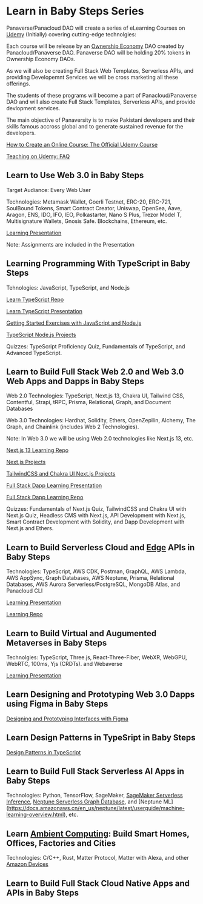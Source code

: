 # Learn in Baby Steps Series

Panaverse/Panacloud DAO will create a series of eLearning Courses on [Udemy](https://www.udemy.com/) (Initially) covering cutting-edge technolgies:

Each course will be release by an [Ownership Economy](https://variant.fund/articles/the-ownership-economy-2022/) DAO created by Panacloud/Panaverse DAO. Panaverse DAO will be holding 20% tokens in Ownership Economy DAOs.

As we will also be creating Full Stack Web Templates, Serverless APIs, and providing Developemnt Services we will be cross marketing all these offerings. 

The students of these programs will become a part of Panacloud/Panaverse DAO and will also create Full Stack Templates, Serverless APIs, and provide devlopment services. 

The main objective of Panaversity is to make Pakistani developers and their skills famous accross global and to generate sustained revenue for the developers. 

[How to Create an Online Course: The Official Udemy Course](https://www.udemy.com/course/official-udemy-create-course/)

[Teaching on Udemy: FAQ](https://support.udemy.com/hc/en-us/articles/360003469994-Teaching-on-Udemy-FAQ)


## Learn to Use Web 3.0 in Baby Steps

Target Audiance: Every Web User

Technologies: Metamask Wallet, Goerli Testnet, ERC-20, ERC-721, SoulBound Tokens, Smart Contract Creator, Uniswap, OpenSea, Aave, Aragon, ENS, IDO, IFO, IEO,  Polkastarter, Nano S Plus, Trezor Model T, Multisignature Wallets, Gnosis Safe. Blockchains, Ethereum, etc.

[Learning Presentation](https://docs.google.com/presentation/d/1FSbr9aJwO0-fmZHqWy_eHO2N_jwJLmQCy4cG8rd4ctw/edit?usp=sharing)

Note: Assignments are included in the Presentation


## Learning Programming With TypeScript in Baby Steps

Tehnologies: JavaScript, TypeScript, and Node.js

[Learn TypeScript Repo](https://github.com/panacloud-modern-global-apps/learn-typescript)

[Learn TypeScript Presentation](https://docs.google.com/presentation/d/1D_5X8P6ynot-8E9gHBLRmigyCGlUdqjTokVyEk9sbZg/edit?usp=sharing)

[Getting Started Exercises with JavaScript and Node.js](https://github.com/panacloud-modern-global-apps/typescript-node-projects/blob/main/getting-started-exercises.md)

[TypeScript Node.js Projects](https://github.com/panacloud-modern-global-apps/typescript-node-projects)

Quizzes: TypeScript Proficiency Quiz, Fundamentals of TypeScript, and Advanced TypeScript.


## Learn to Build Full Stack Web 2.0 and Web 3.0 Web Apps and Dapps in Baby Steps

Web 2.0 Technologies: TypeScript, Next.js 13, Chakra UI, Tailwind CSS, Contentful, Strapi, tRPC, Prisma, Relational, Graph, and Document Databases

Web 3.0 Technologies: Hardhat, Solidity, Ethers, OpenZepllin, Alchemy, The Graph, and Chainlink (includes Web 2 Technologies).

Note: In Web 3.0 we will be using Web 2.0 technologies like Next.js 13, etc. 

[Next.js 13 Learning Repo](https://github.com/panacloud-modern-global-apps/nextjs)

[Next.js Projects](https://github.com/panacloud-modern-global-apps/nextjs-projects)

[TailwindCSS and Chakra UI Next.js Projects](https://github.com/panacloud-modern-global-apps/chakra-nextjs-projects)

[Full Stack Dapp Learning Presentation](https://docs.google.com/presentation/d/1pWmS4kWu-m0sAbJjFRG-DujeMvbgKF7w3941edB6uf8/edit?usp=sharing)

[Full Stack Dapp Learning Repo](https://github.com/panacloud-modern-global-apps/fullstack-dapps)

Quizzes: Fundamentals of Next.js Quiz, TailwindCSS and Chakra UI with Next.js Quiz, Headless CMS with Next.js, API Development with Next.js, Smart Contract Development with Solidity, and Dapp Development with Next.js and Ethers.


## Learn to Build Serverless Cloud and [Edge](https://www.youtube.com/watch?v=HlXLVb3QCvQ) APIs in Baby Steps

Technologies: TypeScript, AWS CDK, Postman, GraphQL, AWS Lambda, AWS AppSync, Graph Databases, AWS Neptune, Prisma, Relational Databases, AWS Aurora Serverless/PostgreSQL, MongoDB Atlas, and Panacloud CLI

[Learning Presentation](https://docs.google.com/presentation/d/1kcfJLIWlmzTd0Jy3sYmxrLLTQNiNYXfl7lb6CKPHjXU/edit?usp=sharing)

[Learning Repo](https://github.com/Panaverse-API/learn-serverless-api-dev/blob/main/README.md)


## Learn to Build Virtual and Augumented Metaverses in Baby Steps

Technolgies: TypeScript, Three.js, React-Three-Fiber, WebXR, WebGPU, WebRTC, 100ms, Yjs (CRDTs). and Webaverse

[Learning Presentation](https://docs.google.com/presentation/d/1ADk87hQ0Etr2PfmN9XH7TQ0CHl6XSP_7JWNUbzPdDNc/edit?usp=sharing)


## Learn Designing and Prototyping Web 3.0 Dapps using Figma in Baby Steps

[Designing and Prototyping Interfaces with Figma](https://www.packtpub.com/product/designing-and-prototyping-interfaces-with-figma/9781800564183)


## Learn Design Patterns in TypeSript in Baby Steps

[Design Patterns in TypeScript](https://refactoring.guru/design-patterns/typescript)

## Learn to Build Full Stack Serverless AI Apps in Baby Steps

Technologies: Python, TensorFlow, SageMaker, [SageMaker Serverless Inference](https://docs.aws.amazon.com/sagemaker/latest/dg/serverless-endpoints.html), [Neptune Serverless Graph Database](https://techcrunch.com/2022/10/27/aws-makes-neptune-its-graph-database-service-serverless/), and [Neptune ML] (https://docs.amazonaws.cn/en_us/neptune/latest/userguide/machine-learning-overview.html), etc.


## Learn [Ambient Computing](https://www.zdnet.com/article/what-is-ambient-computing-everything-you-need-to-know-about-the-rise-of-invisible-tech/): Build Smart Homes, Offices, Factories and Cities

Technologies: C/C++, Rust, Matter Protocol, Matter with Alexa, and other [Amazon Devices](https://www.zdnet.com/home-and-office/smart-home/matter-hits-close-to-home-amazon-preparing-to-add-it-to-most-of-its-devices/)


## Learn to Build Full Stack Cloud Native Apps and APIs in Baby Steps












